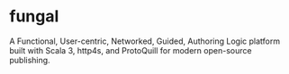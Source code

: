 # fungal
A Functional, User-centric, Networked, Guided, Authoring Logic platform built with Scala 3, http4s, and ProtoQuill for modern open-source publishing.
